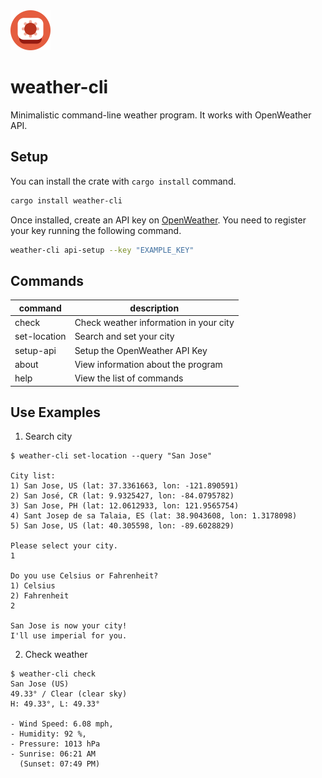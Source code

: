 <img src="./images/icon.png" alt="project-icon" width="64">

# weather-cli
Minimalistic command-line weather program. It works with OpenWeather API.

## Setup
You can install the crate with `cargo install` command.

```bash
cargo install weather-cli
```

Once installed, create an API key on [OpenWeather](https://openweathermap.org). You need to register your key running the following command.

```bash
weather-cli api-setup --key "EXAMPLE_KEY"
```

## Commands
| command      | description                            |
| ------------ | -------------------------------------- |
| check        | Check weather information in your city |
| set-location | Search and set your city               |
| setup-api    | Setup the OpenWeather API Key          |
| about        | View information about the program     |
| help         | View the list of commands              |


## Use Examples

1. Search city
```
$ weather-cli set-location --query "San Jose"

City list:
1) San Jose, US (lat: 37.3361663, lon: -121.890591)
2) San José, CR (lat: 9.9325427, lon: -84.0795782)
3) San Jose, PH (lat: 12.0612933, lon: 121.9565754)
4) Sant Josep de sa Talaia, ES (lat: 38.9043608, lon: 1.3178098)
5) San Jose, US (lat: 40.305598, lon: -89.6028829)

Please select your city.
1

Do you use Celsius or Fahrenheit?
1) Celsius
2) Fahrenheit
2

San Jose is now your city!
I'll use imperial for you.
```

2. Check weather

```
$ weather-cli check                          
San Jose (US)
49.33° / Clear (clear sky)
H: 49.33°, L: 49.33°

- Wind Speed: 6.08 mph,
- Humidity: 92 %,
- Pressure: 1013 hPa
- Sunrise: 06:21 AM
  (Sunset: 07:49 PM)
```